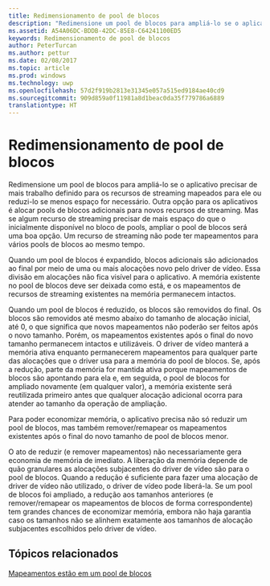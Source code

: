 ```yaml
---
title: Redimensionamento de pool de blocos
description: "Redimensione um pool de blocos para ampliá-lo se o aplicativo precisar de mais trabalho definido para os recursos de streaming mapeados para ele ou reduzi-lo se menos espaço for necessário."
ms.assetid: A54A06DC-BDDB-42DC-85E8-C64241100ED5
keywords: Redimensionamento de pool de blocos
author: PeterTurcan
ms.author: pettur
ms.date: 02/08/2017
ms.topic: article
ms.prod: windows
ms.technology: uwp
ms.openlocfilehash: 57d2f919b2813e31345e057a515ed9184ae40cd9
ms.sourcegitcommit: 909d859a0f11981a8d1beac0da35f779786a6889
translationtype: HT
---
```

# <a name="tile-pool-resizing"></a>Redimensionamento de pool de blocos


Redimensione um pool de blocos para ampliá-lo se o aplicativo precisar de mais trabalho definido para os recursos de streaming mapeados para ele ou reduzi-lo se menos espaço for necessário. Outra opção para os aplicativos é alocar pools de blocos adicionais para novos recursos de streaming. Mas se algum recurso de streaming precisar de mais espaço do que o inicialmente disponível no bloco de pools, ampliar o pool de blocos será uma boa opção. Um recurso de streaming não pode ter mapeamentos para vários pools de blocos ao mesmo tempo.

Quando um pool de blocos é expandido, blocos adicionais são adicionados ao final por meio de uma ou mais alocações novo pelo driver de vídeo. Essa divisão em alocações não fica visível para o aplicativo. A memória existente no pool de blocos deve ser deixada como está, e os mapeamentos de recursos de streaming existentes na memória permanecem intactos.

Quando um pool de blocos é reduzido, os blocos são removidos do final. Os blocos são removidos até mesmo abaixo do tamanho de alocação inicial, até 0, o que significa que novos mapeamentos não poderão ser feitos após o novo tamanho. Porém, os mapeamentos existentes após o final do novo tamanho permanecem intactos e utilizáveis. O driver de vídeo manterá a memória ativa enquanto permanecerem mapeamentos para qualquer parte das alocações que o driver usa para a memória do pool de blocos. Se, após a redução, parte da memória for mantida ativa porque mapeamentos de blocos são apontando para ela e, em seguida, o pool de blocos for ampliado novamente (em qualquer valor), a memória existente será reutilizada primeiro antes que qualquer alocação adicional ocorra para atender ao tamanho da operação de ampliação.

Para poder economizar memória, o aplicativo precisa não só reduzir um pool de blocos, mas também remover/remapear os mapeamentos existentes após o final do novo tamanho de pool de blocos menor.

O ato de reduzir (e remover mapeamentos) não necessariamente gera economia de memória de imediato. A liberação da memória depende de quão granulares as alocações subjacentes do driver de vídeo são para o pool de blocos. Quando a redução é suficiente para fazer uma alocação de driver de vídeo não utilizado, o driver de vídeo pode liberá-la. Se um pool de blocos foi ampliado, a redução aos tamanhos anteriores (e remover/remapear os mapeamentos de blocos de forma correspondente) tem grandes chances de economizar memória, embora não haja garantia caso os tamanhos não se alinhem exatamente aos tamanhos de alocação subjacentes escolhidos pelo driver de vídeo.

## <a name="span-idrelated-topicsspanrelated-topics"></a><span id="related-topics"></span>Tópicos relacionados


[Mapeamentos estão em um pool de blocos](mappings-are-into-a-tile-pool.md)

 

 




